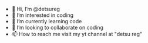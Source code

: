 - 👋 Hi, I’m @detsureg
- 👀 I’m interested in coding
- 🌱 I’m currently learning code
- 💞️ I’m looking to collaborate on coding
- 📫 How to reach me visit my yt channel at "detsu reg"

<!---
detsureg/detsureg is a ✨ special ✨ repository because its `README.md` (this file) appears on your GitHub profile.
You can click the Preview link to take a look at your changes.
--->
